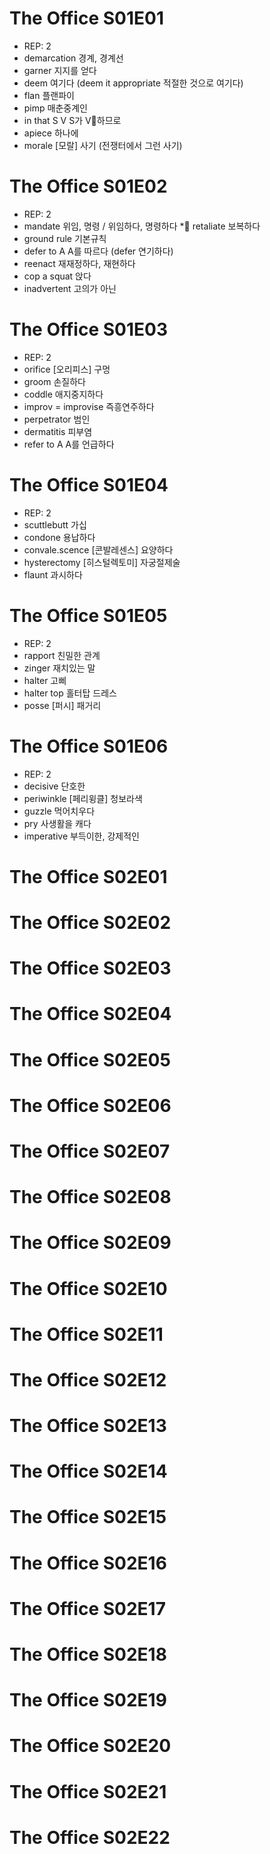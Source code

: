 # The Office S01E01
* REP: 2
* demarcation   경계, 경계선
* garner   지지를 얻다
* deem   여기다 (deem it appropriate 적절한 것으로 여기다)
* flan   플랜파이 
* pimp   매춘중계인
* in that S V   S가 V하므로
* apiece   하나에
* morale   [모랄] 사기 (전쟁터에서 그런 사기)

# The Office S01E02
* REP: 2
* mandate   위임, 명령 / 위임하다, 명령하다
* retaliate   보복하다
* ground rule   기본규칙
* defer to A   A를 따르다 (defer 연기하다)
* reenact   재재정하다, 재현하다
* cop a squat   앉다 
* inadvertent   고의가 아닌

# The Office S01E03
* REP: 2
* orifice   [오리피스] 구멍
* groom   손질하다
* coddle   애지중지하다
* improv   = improvise 즉흥연주하다
* perpetrator   범인
* dermatitis   피부염
* refer to A   A를 언급하다

# The Office S01E04
* REP: 2
* scuttlebutt   가십
* condone   용납하다
* convale.scence   [콘발레센스] 요양하다
* hysterectomy   [히스털렉토미] 자궁절제술
* flaunt   과시하다

# The Office S01E05
* REP: 2
* rapport   친밀한 관계
* zinger   재치있는 말
* halter   고삐
* halter top   홀터탑 드레스
* posse   [퍼시] 패거리 

# The Office S01E06
* REP: 2
* decisive  단호한
* periwinkle  [페리윙클] 청보라색
* guzzle   먹어치우다
* pry   사생활을 캐다
* imperative   부득이한, 강제적인

# The Office S02E01
# The Office S02E02
# The Office S02E03
# The Office S02E04
# The Office S02E05
# The Office S02E06
# The Office S02E07
# The Office S02E08
# The Office S02E09
# The Office S02E10
# The Office S02E11
# The Office S02E12
# The Office S02E13
# The Office S02E14
# The Office S02E15
# The Office S02E16
# The Office S02E17
# The Office S02E18
# The Office S02E19
# The Office S02E20
# The Office S02E21
# The Office S02E22

